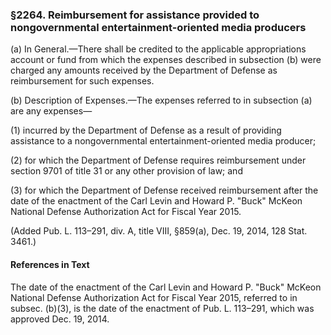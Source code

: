 ### §2264. Reimbursement for assistance provided to nongovernmental entertainment-oriented media producers ###

(a) In General.—There shall be credited to the applicable appropriations account or fund from which the expenses described in subsection (b) were charged any amounts received by the Department of Defense as reimbursement for such expenses.

(b) Description of Expenses.—The expenses referred to in subsection (a) are any expenses—

(1) incurred by the Department of Defense as a result of providing assistance to a nongovernmental entertainment-oriented media producer;

(2) for which the Department of Defense requires reimbursement under section 9701 of title 31 or any other provision of law; and

(3) for which the Department of Defense received reimbursement after the date of the enactment of the Carl Levin and Howard P. "Buck" McKeon National Defense Authorization Act for Fiscal Year 2015.

(Added Pub. L. 113–291, div. A, title VIII, §859(a), Dec. 19, 2014, 128 Stat. 3461.)

#### References in Text ####

The date of the enactment of the Carl Levin and Howard P. "Buck" McKeon National Defense Authorization Act for Fiscal Year 2015, referred to in subsec. (b)(3), is the date of the enactment of Pub. L. 113–291, which was approved Dec. 19, 2014.